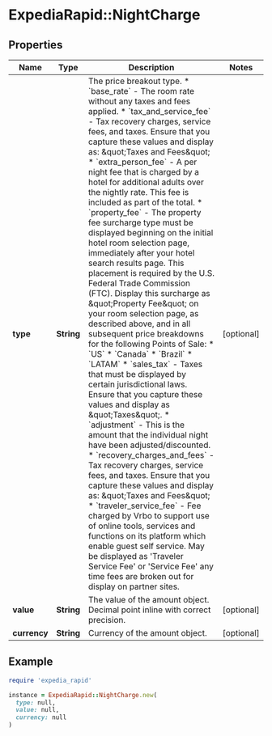 # ExpediaRapid::NightCharge

## Properties

| Name | Type | Description | Notes |
| ---- | ---- | ----------- | ----- |
| **type** | **String** | The price breakout type.   * &#x60;base_rate&#x60; - The room rate without any taxes and fees applied.   * &#x60;tax_and_service_fee&#x60; - Tax recovery charges, service fees, and taxes. Ensure that you capture these values and display as:                             \&quot;Taxes and Fees\&quot;   * &#x60;extra_person_fee&#x60; - A per night fee that is charged by a hotel for additional adults over the nightly rate. This fee is included as part of the total.   * &#x60;property_fee&#x60; - The property fee surcharge type must be displayed beginning on the initial hotel room selection page, immediately after your hotel search results page. This placement is required by the U.S. Federal Trade Commission (FTC).                      Display this surcharge as \&quot;Property Fee\&quot; on your room selection page, as described above, and in all subsequent price breakdowns for the following Points of Sale:                      * &#x60;US&#x60;                      * &#x60;Canada&#x60;                      * &#x60;Brazil&#x60;                      * &#x60;LATAM&#x60;   * &#x60;sales_tax&#x60; - Taxes that must be displayed by certain jurisdictional laws. Ensure that you capture these values and display as \&quot;Taxes\&quot;.   * &#x60;adjustment&#x60; - This is the amount that the individual night have been adjusted/discounted.   * &#x60;recovery_charges_and_fees&#x60; - Tax recovery charges, service fees, and taxes. Ensure that you capture these values and display as:                                   \&quot;Taxes and Fees\&quot;   * &#x60;traveler_service_fee&#x60; - Fee charged by Vrbo to support use of online tools, services and functions on its platform which enable guest self service. May be displayed as &#39;Traveler Service Fee&#39; or &#39;Service Fee&#39; any time fees are broken out for display on partner sites.  | [optional] |
| **value** | **String** | The value of the amount object. Decimal point inline with correct precision. | [optional] |
| **currency** | **String** | Currency of the amount object. | [optional] |

## Example

```ruby
require 'expedia_rapid'

instance = ExpediaRapid::NightCharge.new(
  type: null,
  value: null,
  currency: null
)
```


